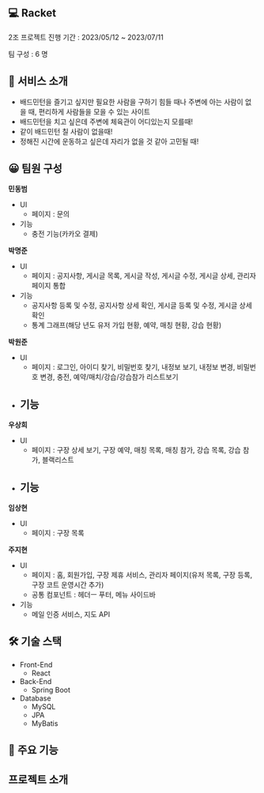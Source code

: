 ## **💻 Racket**

2조 프로젝트
진행 기간 : 2023/05/12 ~ 2023/07/11

팀 구성 : 6 명

## **📄 서비스 소개**

- 배드민턴을 즐기고 싶지만 필요한 사람을 구하기 힘들 때나 주변에 아는 사람이 없을 때, 편리하게 사람들을 모을 수 있는 사이트
- 배드민턴을 치고 싶은데 주변에 체육관이 어디있는지 모를때!
- 같이 배드민턴 칠 사람이 없을때!
- 정해진 시간에 운동하고 싶은데 자리가 없을 것 같아 고민될 때!

## **😀 팀원 구성**

**민동범**
- UI
    - 페이지 : 문의
- 기능
    - 충전 기능(카카오 결제)

**박명준**
- UI
    - 페이지 : 공지사항, 게시글 목록, 게시글 작성, 게시글 수정, 게시글 상세, 관리자페이지 통합
- 기능
    - 공지사항 등록 및 수정, 공지사항 상세 확인, 게시글 등록 및 수정, 게시글 상세 확인
    - 통계 그래프(해당 년도 유저 가입 현황, 예약, 매칭 현황, 강습 현황)

**박원준**
- UI
    - 페이지 : 로그인, 아이디 찾기, 비밀번호 찾기, 내정보 보기, 내정보 변경, 비밀번호 변경, 충전, 예약/매치/강습/강습참가 리스트보기
- 기능
    - 

**우상희**
- UI
    - 페이지 : 구장 상세 보기, 구장 예약, 매칭 목록, 매칭 참가, 강습 목록, 강습 참가, 블랙리스트
- 기능
    - 

**임상현**
- UI
    - 페이지 : 구장 목록

**주지현**
- UI
    - 페이지 : 홈, 회원가입, 구장 제휴 서비스, 관리자 페이지(유저 목록, 구장 등록, 구장 코트 운영시간 추가)
    - 공통 컴포넌트 : 헤더ㅡ 푸터, 메뉴 사이드바
- 기능
    - 메일 인증 서비스, 지도 API


## 🛠 기술 스택

- Front-End
    - React
- Back-End
    - Spring Boot
- Database
    - MySQL
    - JPA
    - MyBatis

## **📌 주요 기능**





## 프로젝트 소개

